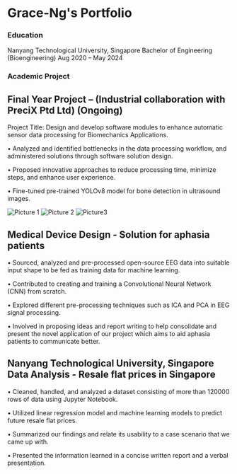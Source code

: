 # Grace-Ng's Portfolio

### Education
Nanyang Technological University, Singapore Bachelor of Engineering (Bioengineering)
Aug 2020 – May 2024

### Academic Project
## Final Year Project – (Industrial collaboration with PreciX Ptd Ltd) (Ongoing)

Project Title: Design and develop software modules to enhance automatic sensor data processing for Biomechanics Applications.

• Analyzed and identified bottlenecks in the data processing workflow, and administered solutions through            software solution design.

• Proposed innovative approaches to reduce processing time, minimize steps, and enhance user experience.

• Fine-tuned pre-trained YOLOv8 model for bone detection in ultrasound images.

![Picture 1](https://github.com/greycceee/Grace-Ng-s-Portfolio/assets/119509217/061b3591-3f4a-44df-bc8e-99d00db20329)
![Picture 2](https://github.com/greycceee/Grace-Ng-s-Portfolio/assets/119509217/8b3afe58-6342-405d-aae3-8751298b12be)
![Picture3](https://github.com/greycceee/Grace-Ng-s-Portfolio/assets/119509217/b428f5d3-cb82-40c6-9498-6781c70ca86c)


## Medical Device Design - Solution for aphasia patients

• Sourced, analyzed and pre-processed open-source EEG data into suitable input shape to be fed as training data for machine learning.

• Contributed to creating and training a Convolutional Neural Network (CNN) from scratch.

• Explored different pre-processing techniques such as ICA and PCA in EEG signal processing.

• Involved in proposing ideas and report writing to help consolidate and present the novel application of our project which aims to aid aphasia patients to communicate better.

## Nanyang Technological University, Singapore Data Analysis - Resale flat prices in Singapore

• Cleaned, handled, and analyzed a dataset consisting of more than 120000 rows of data using Jupyter Notebook.

• Utilized linear regression model and machine learning models to predict future resale flat prices.

• Summarized our findings and relate its usability to a case scenario that we came up with.

• Presented the information learned in a concise written report and a verbal presentation.
